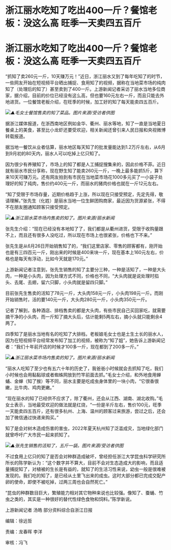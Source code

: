 # 浙江丽水吃知了吃出400一斤？餐馆老板：没这么高 旺季一天卖四五百斤

# 浙江丽水吃知了吃出400一斤？餐馆老板：没这么高 旺季一天卖四五百斤

“抓知了卖260元一斤，10天赚万元！”近日，浙江丽水又到了每年吃知了的时节，一些网友开始在短视频平台晒出捕捉、食用知了的视频，据称在当地菜市场的纯肉知了（处理后的知了）甚至卖到了400一斤。上游新闻记者采访了丽水当地多位商家，据介绍，目前的价位已经没有这么高，但也要160元左右一斤，而且只能去外地进货。一位餐馆老板介绍，在旺季的时候，加工好的知了每天能卖四五百斤。

![](https://inews.gtimg.com/om_bt/OvV06pXOHPShtye2EPU4RkIiZiAnfELyYAj4atWUTc30MAA/1000)_▲毛女士餐馆售卖的知了菜品。图片来源/受访者供图_

据浙江媒体报道，在浙西南地区例如金华、衢州、丽水等地，知了一直是当地夏日餐桌上的美食，甚至比小龙虾还要受欢迎，相关新闻还曾引来人民日报和央视微博转载报道。

据当地一餐饮从业者估算，丽水地区每天知了的批发量能达到1.2万斤左右，从6月到9月初的80天内，丽水人可以吃掉上亿只知了。

因为很少有养殖知了，市场上的知了都是人工捕捉搜集来的，因此价格不菲。近日就有丽水市民分享称，现在野生知了能卖260元一斤，一晚上最多能抓5斤，算下来10天可赚万元。还有网友拍到有市民在当地菜市场花1000多元买了一小袋子处理好的知了纯肉，售价约400元一斤，而丽水的猪肉价格也就在一斤12元左右。

“知了受限于市场存量，近期价格趋于上涨，所以现在只接受预定，先定先得，敬请理解。”张先生（化姓）是丽水当地一位生鲜团购商家，最近因为货源紧张，不得不在朋友圈通知顾客只接受预定。

![](https://inews.gtimg.com/om_bt/OM6LTqSbIRVqt1yLMp8QOnW35MA3G8BfVLUBiUP55sNeEAA/1000)_▲浙江丽水菜市场内售卖的知了。图片来源/丽水新闻_

张先生介绍：“现在已经没有本地知了了，我们都是从衢州进货，受限于收购量跟不上，而且还有很多人没吃过，所以现在市场上也很紧张，价格也下不来。”

张先生是从6月26日开始销售知了的，“我们这里店家、零售的顾客都有，刚开始也是有三四百元一斤，刚出来的时候是400来块一斤，现在基本上160元左右，价格也是每天有浮动，比如今天就是170元。”

上游新闻记者注意到，张先生销售的知了主要分三种，一种是活知了，一种是大头肉，一种是小头肉，因为处理方式不同，价格也不同，“大头肉就是说处理时掐头、去尾、去翅，留六只脚，小头肉就是留四只脚。”

目前张先生售卖的活知了78元一斤，大头肉158元一斤，小头肉198元一斤。而刚开始销售时，活的要140元一斤，大头肉280元一斤，小头肉350元一斤。

记者了解到，各种酒店、排档售卖的都是大头肉，有些市民自己买回家吃，就需要摘干净的小头肉，而一斤知了摘大头后，估计能剩5两左右，摘小头就只能剩余4两了。

四季知了是丽水当地有名的吃知了大排档，老板娘毛女士也是土生土长的丽水人，因为在短视频平台经常发布知了加工的视频，被称为“知了姐”，她告诉上游新闻记者：“我们十年前开店的时候才100多一斤，现在都到了200多一斤。”

![](https://inews.gtimg.com/om_bt/O6K6A5r-o15fXeAdnWJsvJ8K_MZlCCN7ceRvPtwOsgilwAA/1000)_▲浙江丽水菜市场内售卖的知了。图片来源/丽水新闻_

“丽水人吃知了至少也有五六十年的历史了，我爸爸小时候就会去抓知了吃，我们小时候也会用黏黏球或者蜘蛛网放到竹竿前面去抓。”毛女士介绍，和外地食用蝉蛹、金蝉（知了猴）等不同，丽水主要是吃成虫身体里的一块小肉，“它很香很嫩，比牛肉、鸡肉更嫩。”

“现在丽水的知了已经供不应求了，除了衢州，还会从江西、湖南、湖北收购。”毛女士表示，当地最受欢迎的做法就是红烧，“一份是半斤左右，售价100元，旺季一天能卖四五百斤，还有很多杭州、上海、温州的顾客过来旅游，尝过之后，还会加了微信通过快递来购买。”

知了是会对树木造成伤害的害虫，2022年夏天杭州知了泛滥成灾，当地绿化部门就曾呼吁广大市民一起来抓知了。

![](https://inews.gtimg.com/om_bt/OnyazwtqPeLtS9iPG5_QObu4TTsQIBw5CKOs9I2hRk7Z4AA/1000)_▲张先生销售的活知了，五斤一袋。图片来源/受访者供图_

不过食用上亿只的知了是否会对种群造成破坏，曾经担任浙江大学昆虫科学研究所所长的陈学新认为：“这个数字并不算大，目前不会对生态造成大的影响，而且适量捕捉知了，对植被的生长是有益的，就知了的生活习性来说，幼虫一般是很难被发现的。我们吃的知了，是已经从土里飞出来的成虫。这时大部分都已完成交配产卵的使命，即使不被吃掉，过两三周也会自然死亡。”

“昆虫的种群数目巨大，繁殖能力相对其它物种来说也比较强。像知了、蚕蛹、竹虫之类的，其实是一种很好的替代性绿色食物和饲料。”陈学新说。

上游新闻记者 汤皓 部分资料综合自浙江日报

编辑：徐远哲

责编：龙春晖 李洋

审核：冯飞

